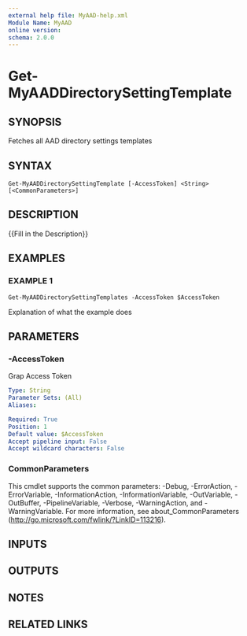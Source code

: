 ```yaml
---
external help file: MyAAD-help.xml
Module Name: MyAAD
online version:
schema: 2.0.0
---
```


# Get-MyAADDirectorySettingTemplate

## SYNOPSIS
Fetches all AAD directory settings templates

## SYNTAX

```
Get-MyAADDirectorySettingTemplate [-AccessToken] <String> [<CommonParameters>]
```

## DESCRIPTION
{{Fill in the Description}}

## EXAMPLES

### EXAMPLE 1
```
Get-MyAADDirectorySettingTemplates -AccessToken $AccessToken
```

Explanation of what the example does

## PARAMETERS

### -AccessToken
Grap Access Token

```yaml
Type: String
Parameter Sets: (All)
Aliases:

Required: True
Position: 1
Default value: $AccessToken
Accept pipeline input: False
Accept wildcard characters: False
```

### CommonParameters
This cmdlet supports the common parameters: -Debug, -ErrorAction, -ErrorVariable, -InformationAction, -InformationVariable, -OutVariable, -OutBuffer, -PipelineVariable, -Verbose, -WarningAction, and -WarningVariable.
For more information, see about_CommonParameters (http://go.microsoft.com/fwlink/?LinkID=113216).

## INPUTS

## OUTPUTS

## NOTES

## RELATED LINKS
